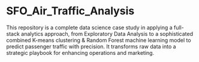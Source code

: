 # SFO_Air_Traffic_Analysis
This repository is a complete data science case study in applying a full-stack analytics approach, from Exploratory Data Analysis to a sophisticated combined K-means clustering &amp; Random Forest machine learning model to predict passenger traffic with precision. It transforms raw data into a strategic playbook for enhancing operations and marketing.
